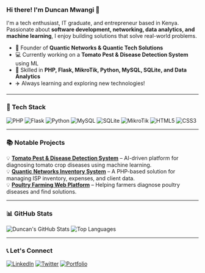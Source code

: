 ### Hi there! I'm Duncan Mwangi 👋

I'm a tech enthusiast, IT graduate, and entrepreneur based in Kenya. Passionate about **software development, networking, data analytics, and machine learning**, I enjoy building solutions that solve real-world problems. 

- 🏢 Founder of **Quantic Networks & Quantic Tech Solutions**  
- 💻 Currently working on a **Tomato Pest & Disease Detection System** using ML 
- 🔧 Skilled in **PHP, Flask, MikroTik, Python, MySQL, SQLite, and Data Analytics**
- ✈️ Always learning and exploring new technologies!

---

### 🌟 Tech Stack

![PHP](https://img.shields.io/badge/PHP-777BB4?style=for-the-badge&logo=php&logoColor=white)
![Flask](https://img.shields.io/badge/Flask-000000?style=for-the-badge&logo=flask&logoColor=white)
![Python](https://img.shields.io/badge/Python-3776AB?style=for-the-badge&logo=python&logoColor=white)
![MySQL](https://img.shields.io/badge/MySQL-4479A1?style=for-the-badge&logo=mysql&logoColor=white)
![SQLite](https://img.shields.io/badge/SQLite-003B57?style=for-the-badge&logo=sqlite&logoColor=white)
![MikroTik](https://img.shields.io/badge/MikroTik-ff4500?style=for-the-badge)
![HTML5](https://img.shields.io/badge/HTML5-E34F26?style=for-the-badge&logo=html5&logoColor=white)
![CSS3](https://img.shields.io/badge/CSS3-1572B6?style=for-the-badge&logo=css3&logoColor=white)

---

### 📚 Notable Projects

💡 **[Tomato Pest & Disease Detection System](https://github.com/DuncanMwangi/tomato-disease-detection)** – AI-driven platform for diagnosing tomato crop diseases using machine learning.  
💡 **[Quantic Networks Inventory System](https://github.com/DuncanMwangi/quantic-inventory)** – A PHP-based solution for managing ISP inventory, expenses, and client data.  
💡 **[Poultry Farming Web Platform](https://github.com/DuncanMwangi/poultry-platform)** – Helping farmers diagnose poultry diseases and find solutions.  

---

### 📊 GitHub Stats

![Duncan's GitHub Stats](https://github-readme-stats.vercel.app/api?username=DuncanMwangi&show_icons=true&theme=radical)
![Top Languages](https://github-readme-stats.vercel.app/api/top-langs/?username=DuncanMwangi&layout=compact&theme=radical)

---

### 📞 Let's Connect

[![LinkedIn](https://img.shields.io/badge/LinkedIn-0077B5?style=for-the-badge&logo=linkedin&logoColor=white)](https://www.linkedin.com/in/duncan-mwangi)
[![Twitter](https://img.shields.io/badge/Twitter-1DA1F2?style=for-the-badge&logo=twitter&logoColor=white)](https://twitter.com/DuncanMwangiKE)
[![Portfolio](https://img.shields.io/badge/Portfolio-000000?style=for-the-badge&logo=codepen&logoColor=white)](https://your-portfolio.com)
